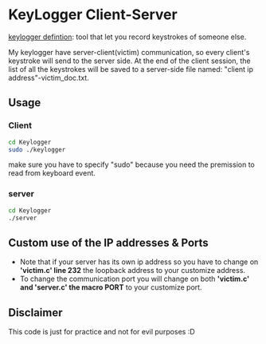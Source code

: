 # KeyLogger Client-Server
[keylogger defintion](https://en.wikipedia.org/wiki/Keystroke_logging): tool that let you record keystrokes of someone else.

My keylogger have server-client(victim) communication, so every client's keystroke will send to the server side.
At the end of the client session, the list of all the keystrokes will be saved to a server-side file named: "client ip address"-victim_doc.txt.

## Usage
### Client
```bash
cd Keylogger
sudo ./keylogger
```
make sure you have to specify "sudo" because you need the premission to read from keyboard event.
### server
```bash
cd Keylogger
./server
```
## Custom use of the IP addresses & Ports
* Note that if your server has its own ip address so you have to change on **'victim.c' line 232** the loopback address to your customize address.
* To change the communication port you will change on both **'victim.c' and 'server.c' the macro PORT** to your customize port.
## Disclaimer
This code is just for practice and not for evil purposes :D
